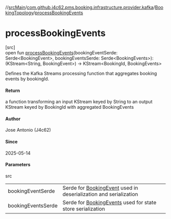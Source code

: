 //[srcMain](../../../index.md)/[com.github.j4c62.pms.booking.infrastructure.provider.kafka](../index.md)/[BookingTopology](index.md)/[processBookingEvents](process-booking-events.md)

# processBookingEvents

[src]\
open fun [processBookingEvents](process-booking-events.md)(bookingEventSerde: Serde&lt;BookingEvent&gt;,
bookingEventsSerde: Serde&lt;BookingEvents&gt;): (KStream&lt;String, BookingEvent&gt;) -&gt; KStream&lt;BookingId,
BookingEvents&gt;

Defines the Kafka Streams processing function that aggregates booking events by bookingId.

#### Return

a function transforming an input KStream keyed by String to an output KStream keyed by BookingId with aggregated
BookingEvents

#### Author

Jose Antonio (J4c62)

#### Since

2025-05-14

#### Parameters

src

|                    |                                                                                                                                                       |
|--------------------|-------------------------------------------------------------------------------------------------------------------------------------------------------|
| bookingEventSerde  | Serde for [BookingEvent](../../com.github.j4c62.pms.booking.domain.aggregate.event/-booking-event/index.md) used in deserialization and serialization |
| bookingEventsSerde | Serde for [BookingEvents](../../com.github.j4c62.pms.booking.domain.aggregate.vo/-booking-events/index.md) used for state store serialization         |